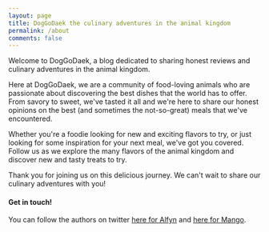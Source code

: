 ```yaml
---
layout: page
title: DogGoDaek the culinary adventures in the animal kingdom
permalink: /about
comments: false
---
```


<div class="row justify-content-between">
<div class="col-md-8 pr-5">

<p>Welcome to DogGoDaek, a blog dedicated to sharing honest reviews and culinary adventures in the animal kingdom.</p>

<p>Here at DogGoDaek, we are a community of food-loving animals who are passionate about discovering the best dishes that the world has to offer. From savory to sweet, we've tasted it all and we're here to share our honest opinions on the best (and sometimes the not-so-great) meals that we've encountered.</p>

<p>Whether you're a foodie looking for new and exciting flavors to try, or just looking for some inspiration for your next meal, we've got you covered. Follow us as we explore the many flavors of the animal kingdom and discover new and tasty treats to try.</p>

<p>Thank you for joining us on this delicious journey. We can't wait to share our culinary adventures with you!</p>

<!-- <p class="mb-5"><img class="shadow-lg" src="{{site.baseurl}}/assets/images/mediumish-jekyll-template.png" alt="jekyll template mediumish" /></p> -->

</div>

<div class="col-md-4">

<div class="sticky-top sticky-top-80">

<h4>Get in touch!</h4>

<p>You can follow the authors on twitter <a href="https://twitter.com/alfynodon">here for Alfyn</a> and <a href="https://twitter.com/fuzzy_mang0">here for Mango</a>.</p>


</div>
</div>
</div>
